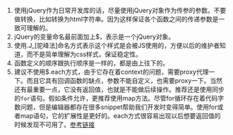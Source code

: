 1. 使用jQuery作为日常开发库的话，尽量使用jQuery对象作为传参的参数。不要做转换，比如转换为html字符串。因为这样保证各个函数之间的传递参数是一致可理解的。
2. jQuery的变量命名最前面加上$，表示是一个jQuery对象。
3. 使用.J_[驼峰法]命名方式表示这个样式是会被JS使用的，方便以后的维护者知道，而不是简单理解为css样式，保证稳定性。
4. 函数定义的顺序跟执行顺序是一样的，都是由上往下的。
5. 建议不使用$.each方式，由于它存在着context的问题，需要proxy代理一下。而且它具有回调函数的缺点，参数不能自定义，也需要proxy一下。当然还有最重要一点，它没有返回值，也就是不能做后续操作。推荐还是使用同步的`for`语句。假如条件允许，更推荐使用map方法。尽管for循环存在着代码字数问题，但是编辑器都存在很多snippet帮助我们开发时变得简单。使用for或者map语句，它的扩展性是更好的。each方式很容易出现以后想要返回值的时候发现不可用了。[参考链接](https://ryanpcmcquen.org/javascript/2015/10/25/map-vs-foreach-vs-for.html)